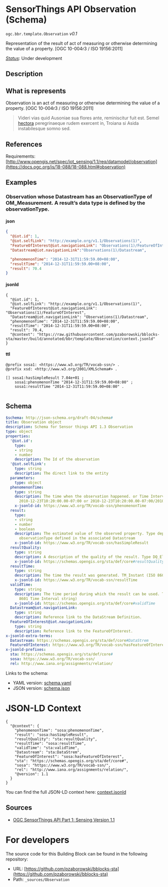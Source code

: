 
# SensorThings API Observation (Schema)

`ogc.bbr.template.Observation` *v0.1*

Representation of the result of act of measuring or otherwise determining the value of a property. [OGC 10-004r3 / ISO 19156:2011]

[*Status*](http://www.opengis.net/def/status): Under development

## Description

## What is represents

Observation is an act of measuring or otherwise determining the value of a property. [OGC 10-004r3 / ISO 19156:2011]


> Videri vias quid Ausoniae sua flores ante, reminiscitur fuit est. Semel
> [hectora](http://silvaque.org/) peregrinaeque rudem exercent in, Troiana si
> Asida instabilesque somno sed.

## References

Requirements: [http://www.opengis.net/spec/iot_sensing/1.1/req/datamodel/observation](https://docs.ogc.org/is/18-088/18-088.html#observation)

## Examples

### Observation whose Datastream has an ObservationType of OM_Measurement. A result’s data type is defined by the observationType.
#### json
```json
{
  "@iot.id": 1,
  "@iot.selfLink": "http://example.org/v1.1/Observations(1)",
  "FeatureOfInterest@iot.navigationLink": "Observations(1)/FeatureOfInterest",
  "Datastream@iot.navigationLink":"Observations(1)/Datastream",

  "phenomenonTime": "2014-12-31T11:59:59.00+08:00",
  "resultTime": "2014-12-31T11:59:59.00+08:00",
  "result": 70.4
}

```

#### jsonld
```jsonld
{
  "@iot.id": 1,
  "@iot.selfLink": "http://example.org/v1.1/Observations(1)",
  "FeatureOfInterest@iot.navigationLink": "Observations(1)/FeatureOfInterest",
  "Datastream@iot.navigationLink": "Observations(1)/Datastream",
  "phenomenonTime": "2014-12-31T11:59:59.00+08:00",
  "resultTime": "2014-12-31T11:59:59.00+08:00",
  "result": 70.4,
  "@context": "https://raw.githubusercontent.com/pzaborowski/bblocks-sta/master/build/annotated/bbr/template/Observation/context.jsonld"
}
```

#### ttl
```ttl
@prefix sosa1: <https://www.w3.org/TR/vocab-ssn/> .
@prefix xsd: <http://www.w3.org/2001/XMLSchema#> .

[] sosa1:hasSimpleResult 7.04e+01 ;
    sosa1:phenomenonTime "2014-12-31T11:59:59.00+08:00" ;
    sosa1:resultTime "2014-12-31T11:59:59.00+08:00" .


```

## Schema

```yaml
$schema: http://json-schema.org/draft-04/schema#
title: Observation object
description: Schema for Sensor things API 1.3 Observation
type: object
properties:
  '@iot.id':
    type:
    - string
    - number
    description: The Id of the observation
  '@iot.selfLink':
    type: string
    description: The direct link to the entity
  parameters:
    type: object
  phenomenonTime:
    type: string
    description: The time when the observation happened. or Time Interval string (e.g.,
      2010-12-23T10:20:00.00-07:00 or 2010-12-23T10:20:00.00-07:00/2010-12-23T12:20:00.00-07:00)
    x-jsonld-id: https://www.w3.org/TR/vocab-ssn/phenomenonTime
  result:
    type:
    - string
    - number
    - boolean
    description: The estimated value of the observed property. Type depends on the
      observationType defined in the associated Datastream
    x-jsonld-id: https://www.w3.org/TR/vocab-ssn/hasSimpleResult
  resultQuality:
    type: string
    description: A description of the quality of the result. Type DQ_Element.
    x-jsonld-id: https://schemas.opengis.org/sta/def/core#resultQuality
  resultTime:
    type: string
    description: The time the result was generated. TM_Instant (ISO 8601 Time string)
    x-jsonld-id: https://www.w3.org/TR/vocab-ssn/resultTime
  validTime:
    type: string
    description: The time period during which the result can be used. TM_Period (ISO
      8601 Time Interval string)
    x-jsonld-id: https://schemas.opengis.org/sta/def/core#validTime
  Datastream@iot.navigationLink:
    type: string
    description: Reference link to the DataStream Definition.
  FeatureOfInterest@iot.navigationLink:
    type: string
    description: Reference link to the FeatureOfInterest.
x-jsonld-extra-terms:
  Datastream: https://schemas.opengis.org/sta/def/core#DataStrem
  FeatureOfInterest: https://www.w3.org/TR/vocab-ssn/hasFeatureOfInterest
x-jsonld-prefixes:
  sta: https://schemas.opengis.org/sta/def/core#
  sosa: https://www.w3.org/TR/vocab-ssn/
  rel: http://www.iana.org/assignments/relation/

```

Links to the schema:

* YAML version: [schema.yaml](https://raw.githubusercontent.com/pzaborowski/bblocks-sta/master/build/annotated/bbr/template/Observation/schema.json)
* JSON version: [schema.json](https://raw.githubusercontent.com/pzaborowski/bblocks-sta/master/build/annotated/bbr/template/Observation/schema.yaml)


# JSON-LD Context

```jsonld
{
  "@context": {
    "phenomenonTime": "sosa:phenomenonTime",
    "result": "sosa:hasSimpleResult",
    "resultQuality": "sta:resultQuality",
    "resultTime": "sosa:resultTime",
    "validTime": "sta:validTime",
    "Datastream": "sta:DataStrem",
    "FeatureOfInterest": "sosa:hasFeatureOfInterest",
    "sta": "https://schemas.opengis.org/sta/def/core#",
    "sosa": "https://www.w3.org/TR/vocab-ssn/",
    "rel": "http://www.iana.org/assignments/relation/",
    "@version": 1.1
  }
}
```

You can find the full JSON-LD context here:
[context.jsonld](https://raw.githubusercontent.com/pzaborowski/bblocks-sta/master/build/annotated/bbr/template/Observation/context.jsonld)

## Sources

* [OGC SensorThings API Part 1: Sensing Version 1.1](https://docs.ogc.org/is/18-088/18-088.html)

# For developers

The source code for this Building Block can be found in the following repository:

* URL: [https://github.com/pzaborowski/bblocks-sta](https://github.com/pzaborowski/bblocks-sta)
* Path: `_sources/Observation`

